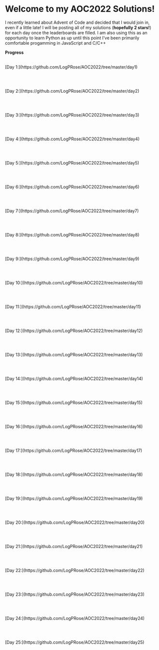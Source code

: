 <h1> Welcome to my AOC2022 Solutions!</h1>
<p>I recently learned about Advent of Code and decided that I would join in, even if a little late! I will be posting all of my solutions (<strong>hopefully 2 stars!</strong>) for each day once the leaderboards are filled. I am also using this as an opportunity to learn Python as up until this point I've been primarily comfortable progamming in JavaScript and C/C++</p>

<strong>Progress</strong><br></br>

<p>[Day 1:](https://github.com/LogPRose/AOC2022/tree/master/day1)</a></p><br></br>
<p>[Day 2:](https://github.com/LogPRose/AOC2022/tree/master/day2)</p><br></br>
<p>[Day 3:](https://github.com/LogPRose/AOC2022/tree/master/day3)</p><br></br>
<p>[Day 4:](https://github.com/LogPRose/AOC2022/tree/master/day4)</p><br></br>
<p>[Day 5:](https://github.com/LogPRose/AOC2022/tree/master/day5)</p><br></br>
<p>[Day 6:](https://github.com/LogPRose/AOC2022/tree/master/day6)</p><br></br>
<p>[Day 7:](https://github.com/LogPRose/AOC2022/tree/master/day7)</p><br></br>
<p>[Day 8:](https://github.com/LogPRose/AOC2022/tree/master/day8)</p><br></br>
<p>[Day 9:](https://github.com/LogPRose/AOC2022/tree/master/day9)</p><br></br>
<p>[Day 10:](https://github.com/LogPRose/AOC2022/tree/master/day10)</p><br></br>
<p>[Day 11:](https://github.com/LogPRose/AOC2022/tree/master/day11)</p><br></br>
<p>[Day 12:](https://github.com/LogPRose/AOC2022/tree/master/day12)</p><br></br>
<p>[Day 13:](https://github.com/LogPRose/AOC2022/tree/master/day13)</p><br></br>
<p>[Day 14:](https://github.com/LogPRose/AOC2022/tree/master/day14)</p><br></br>
<p>[Day 15:](https://github.com/LogPRose/AOC2022/tree/master/day15)</p><br></br>
<p>[Day 16:](https://github.com/LogPRose/AOC2022/tree/master/day16)</p><br></br>
<p>[Day 17:](https://github.com/LogPRose/AOC2022/tree/master/day17)</p><br></br>
<p>[Day 18:](https://github.com/LogPRose/AOC2022/tree/master/day18)</p><br></br>
<p>[Day 19:](https://github.com/LogPRose/AOC2022/tree/master/day19)</p><br></br>
<p>[Day 20:](https://github.com/LogPRose/AOC2022/tree/master/day20)</p><br></br>
<p>[Day 21:](https://github.com/LogPRose/AOC2022/tree/master/day21)</p><br></br>
<p>[Day 22:](https://github.com/LogPRose/AOC2022/tree/master/day22)</p><br></br>
<p>[Day 23:](https://github.com/LogPRose/AOC2022/tree/master/day23)</p><br></br>
<p>[Day 24:](https://github.com/LogPRose/AOC2022/tree/master/day24)</p><br></br>
<p>[Day 25:](https://github.com/LogPRose/AOC2022/tree/master/day25)</p><br></br>
